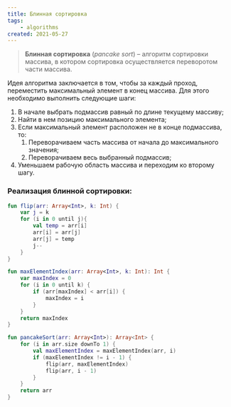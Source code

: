```yaml
---
title: Блинная сортировка
tags:
    - algorithms
created: 2021-05-27
---
```


> **Блинная сортировка** (*pancake sort*) – алгоритм сортировки массива, в котором сортировка осуществляется переворотом части массива.

Идея алгоритма заключается в том, чтобы за каждый проход, переместить максимальный элемент в конец массива. Для этого необходимо выполнить следующие шаги:

1. В начале выбрать подмассив равный по длине текущему массиву;
2. Найти в нем позицию максимального элемента;
3. Если максимальный элемент расположен не в конце подмассива, то:
   1. Переворачиваем часть массива от начала до максимального значения;
   2. Переворачиваем весь выбранный подмассив;
4. Уменьшаем рабочую область массива и переходим ко второму шагу.

### Реализация блинной сортировки: 

```kotlin
fun flip(arr: Array<Int>, k: Int) {
    var j = k
    for (i in 0 until j){
        val temp = arr[i]
        arr[i] = arr[j]
        arr[j] = temp
        j--
    }
}

fun maxElementIndex(arr: Array<Int>, k: Int): Int {
    var maxIndex = 0
    for (i in 0 until k) {
        if (arr[maxIndex] < arr[i]) {
            maxIndex = i
        }
    }
    return maxIndex
}

fun pancakeSort(arr: Array<Int>): Array<Int> {
    for (i in arr.size downTo 1) {
        val maxElementIndex = maxElementIndex(arr, i)
        if (maxElementIndex != i - 1) {
            flip(arr, maxElementIndex)
            flip(arr, i - 1)
        }
    }
    return arr
}

```


